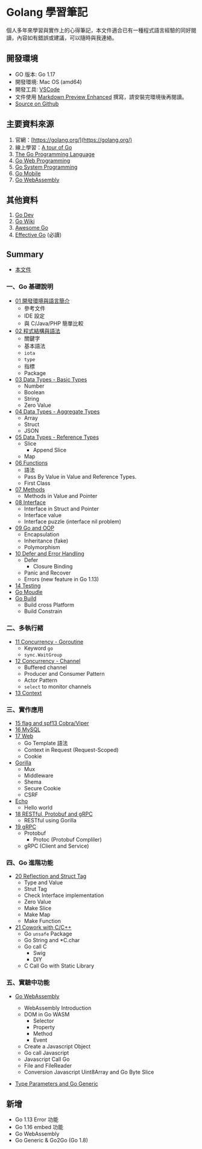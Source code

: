 # Golang 學習筆記

個人多年來學習與實作上的心得筆記，本文件適合已有一種程式語言經驗的同好閱讀，內容如有錯誤或建議，可以隨時與我連絡。
## 開發環境

- GO 版本: Go 1.17
- 開發環境: Mac OS (amd64)
- 開發工具: [VSCode](https://code.visualstudio.com/)
- 文件使用 [Markdown Preview Enhanced](https://github.com/shd101wyy/markdown-preview-enhanced) 撰寫，請安裝完環境後再閱讀。
- [Source on Github](https://github.com/kigichang/go_course)

## 主要資料來源

1. 官網：[https://golang.org/](https://golang.org/)
1. 線上學習：[A tour of Go](https://tour.golang.org/list)
1. [The Go Programming Language](https://www.amazon.com/Programming-Language-Addison-Wesley-Professional-Computing-ebook/dp/B0184N7WWS)
1. [Go Web Programming](https://www.manning.com/books/go-web-programming)
1. [Go System Programming](https://www.packtpub.com/networking-and-servers/go-systems-programming)
1. [Go Mobile](https://github.com/golang/go/wiki/Mobile)
1. [Go WebAssembly](https://github.com/golang/go/wiki/WebAssembly)

## 其他資料

1. [Go Dev](https://go.dev/)
1. [Go Wiki](https://github.com/golang/go/wiki)
1. [Awesome Go](https://awesome-go.com/)
1. [Effective Go](https://golang.org/doc/effective_go) (必讀)

## Summary

- [本文件](README.md)
### 一、Go 基礎說明

- [01 開發環境與語言簡介](01_introduction)
  - 參考文件
  - IDE 設定
  - 與 C/Java/PHP 簡單比較
- [02 程式結構與語法](02_syntax)
  - 關鍵字
  - 基本語法
  - `iota`
  - `type`
  - 指標
  - Package
- [03 Data Types - Basic Types](03_basic_types)
  - Number
  - Boolean
  - String
  - Zero Value
- [04 Data Types - Aggregate Types](04_aggregate_types)
  - Array
  - Struct
  - JSON
- [05 Data Types - Reference Types](05_reference_types)
  - Slice
    - Append Slice
  - Map
- [06 Functions](06_functions)
  - 語法
  - Pass By Value in Value and Reference Types.
  - First Class
- [07 Methods](07_methods)
  - Methods in Value and Pointer
- [08 Interface](08_interface)
  - Interface in Struct and Pointer
  - Interface value
  - Interface puzzle (interface nil problem)
- [09 Go and OOP](09_go_and_oop)
  - Encapsulation
  - Inheritance (fake)
  - Polymorphism
- [10 Defer and Error Handling](10_defer_and_error_handling)
  - Defer
    - Closure Binding
  - Panic and Recover
  - Errors (new feature in Go 1.13)
- [14 Testing](14_testing)
- [Go Moudle](go_module)
- [Go Build](go_build)
  - Build cross Platform
  - Build Constrain
### 二、多執行緒
- [11 Concurrency - Goroutine](11_goroutine)
  - Keyword `go`
  - `sync.WaitGroup`
- [12 Concurrency - Channel](12_channel)
  - Buffered channel
  - Producer and Consumer Pattern
  - Actor Pattern
  - `select` to monitor channels
- [13 Context](13_context)

### 三、實作應用
- [15 flag and spf13 Cobra/Viper](15_flag_cobra_viper)
- [16 MySQL](16_mysql)
- [17 Web](class17/)
  - Go Template 語法
  - Context in Request (Request-Scoped)
  - Cookie
- [Gorilla](gorilla/)
  - Mux
  - Middleware
  - Shema
  - Secure Cookie
  - CSRF
- [Echo](echo/)
  - Hello world
- [18 RESTful, Protobuf and gRPC](18_restful)
  - RESTful using Gorilla
- [19 gRPC](19_grpc)
  - Protobuf
    - Protoc (Protobuf Compliler)
  - gRPC (Client and Service)
### 四、Go 進階功能

- [20 Reflection and Struct Tag](20_reflect)
  - Type and Value
  - Strut Tag
  - Check Interface implementation
  - Zero Value
  - Make Slice
  - Make Map
  - Make Function
- [21 Cowork with C/C++](21_cgo)
  - Go `unsafe` Package
  - Go String and *C.char
  - Go call C
    - Swig
    - DIY
  - C Call Go with Static Library

### 五、實驗中功能

- [Go WebAssembly](wasm)
  - WebAssembly Introduction
  - DOM in Go WASM
    - Selector
    - Property
    - Method
    - Event
  - Create a Javascript Object
  - Go call Javascript
  - Javascript Call Go
  - File and FileReader
  - Conversion Javascript Uint8Array and Go Byte Slice

- [Type Parameters and Go Generic](generic)

## 新增

- Go 1.13 Error 功能
- Go 1.16 embed 功能
- Go WebAssembly
- Go Generic & Go2Go (Go 1.8)
